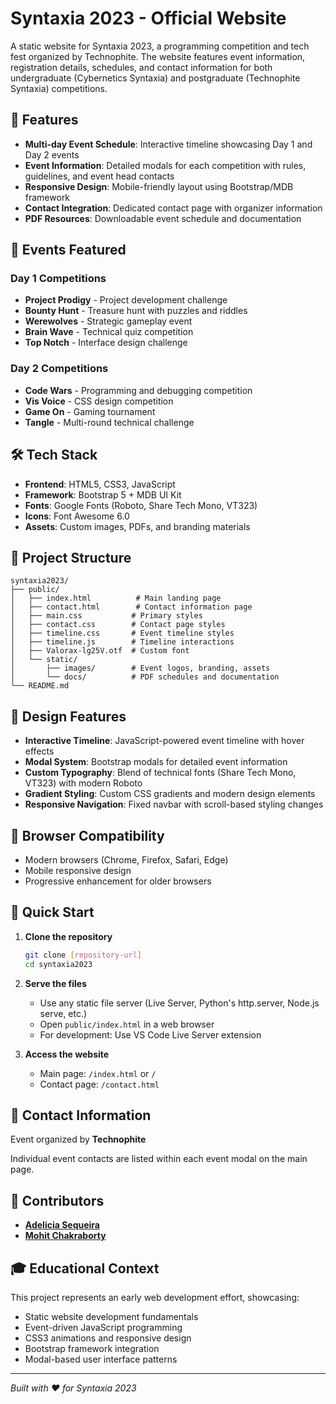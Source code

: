 # Syntaxia 2023 - Official Website

A static website for Syntaxia 2023, a programming competition and tech fest organized by Technophite. The website features event information, registration details, schedules, and contact information for both undergraduate (Cybernetics Syntaxia) and postgraduate (Technophite Syntaxia) competitions.

## 🚀 Features

- **Multi-day Event Schedule**: Interactive timeline showcasing Day 1 and Day 2 events
- **Event Information**: Detailed modals for each competition with rules, guidelines, and event head contacts
- **Responsive Design**: Mobile-friendly layout using Bootstrap/MDB framework
- **Contact Integration**: Dedicated contact page with organizer information
- **PDF Resources**: Downloadable event schedule and documentation

## 🎯 Events Featured

### Day 1 Competitions
- **Project Prodigy** - Project development challenge
- **Bounty Hunt** - Treasure hunt with puzzles and riddles
- **Werewolves** - Strategic gameplay event
- **Brain Wave** - Technical quiz competition
- **Top Notch** - Interface design challenge

### Day 2 Competitions
- **Code Wars** - Programming and debugging competition
- **Vis Voice** - CSS design competition
- **Game On** - Gaming tournament
- **Tangle** - Multi-round technical challenge

## 🛠️ Tech Stack

- **Frontend**: HTML5, CSS3, JavaScript
- **Framework**: Bootstrap 5 + MDB UI Kit
- **Fonts**: Google Fonts (Roboto, Share Tech Mono, VT323)
- **Icons**: Font Awesome 6.0
- **Assets**: Custom images, PDFs, and branding materials

## 📁 Project Structure

```
syntaxia2023/
├── public/
│   ├── index.html          # Main landing page
│   ├── contact.html        # Contact information page
│   ├── main.css           # Primary styles
│   ├── contact.css        # Contact page styles
│   ├── timeline.css       # Event timeline styles
│   ├── timeline.js        # Timeline interactions
│   ├── Valorax-lg25V.otf  # Custom font
│   └── static/
│       ├── images/        # Event logos, branding, assets
│       └── docs/          # PDF schedules and documentation
└── README.md
```

## 🎨 Design Features

- **Interactive Timeline**: JavaScript-powered event timeline with hover effects
- **Modal System**: Bootstrap modals for detailed event information
- **Custom Typography**: Blend of technical fonts (Share Tech Mono, VT323) with modern Roboto
- **Gradient Styling**: Custom CSS gradients and modern design elements
- **Responsive Navigation**: Fixed navbar with scroll-based styling changes

## 📱 Browser Compatibility

- Modern browsers (Chrome, Firefox, Safari, Edge)
- Mobile responsive design
- Progressive enhancement for older browsers

## 🚀 Quick Start

1. **Clone the repository**
   ```bash
   git clone [repository-url]
   cd syntaxia2023
   ```

2. **Serve the files**
   - Use any static file server (Live Server, Python's http.server, Node.js serve, etc.)
   - Open `public/index.html` in a web browser
   - For development: Use VS Code Live Server extension

3. **Access the website**
   - Main page: `/index.html` or `/`
   - Contact page: `/contact.html`

## 📧 Contact Information

Event organized by **Technophite**

Individual event contacts are listed within each event modal on the main page.

## 👥 Contributors

- **[Adelicia Sequeira](https://github.com/adelicia-js)** 
- **[Mohit Chakraborty](https://github.com/programmingMohit)** 

## 🎓 Educational Context

This project represents an early web development effort, showcasing:
- Static website development fundamentals
- Event-driven JavaScript programming
- CSS3 animations and responsive design
- Bootstrap framework integration
- Modal-based user interface patterns

---

*Built with ❤️ for Syntaxia 2023*
